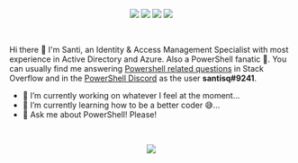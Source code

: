 <div align="center">

[![](https://img.shields.io/badge/GitHub-%23121011.svg?style=for-the-badge&logo=github&logoColor=white)](https://github.com/santisq/)
[![](https://img.shields.io/badge/LinkedIn-0077b5?style=for-the-badge&logo=linkedin&logoColor=white)](https://www.linkedin.com/in/santiago-squarzon/)
[![](https://img.shields.io/badge/-Stackoverflow-FE7A16?style=for-the-badge&logo=stack-overflow&logoColor=white)](https://stackoverflow.com/users/15339544/santiago-squarzon)
[![](https://dcbadge.vercel.app/api/shield/223630623267487744)](https://discord.com/users/santisq#9241)

</div>
<br>

Hi there 👋 I'm Santi, an Identity & Access Management Specialist with most experience in Active Directory and Azure. Also a PowerShell fanatic 🙈. You can usually find me answering [Powershell related questions](https://stackoverflow.com/questions/tagged/powershell) in Stack Overflow and in the [PowerShell Discord](https://discord.com/invite/powershell) as the user __santisq#9241__.

- 🔭 I’m currently working on whatever I feel at the moment...
- 🌱 I’m currently learning how to be a better coder 😅...
- 💬 Ask me about PowerShell! Please!

<br>
<div align="center">

[![](https://github-readme-stats.vercel.app/api?username=santisq&show_icons=true&theme=github_dark)](https://github.com/santisq/)

</div>
